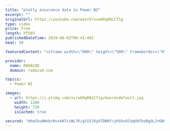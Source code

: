 ```yaml
---
title: "plotly insurance data in Power BI"
excerpt: ""
originalUrl: https://youtube.com/watch?v=wkRq6NiCf1g
type: video
price: Free
length: PT50S
publishedDateTime: 2019-08-02T00:41:48Z
heat: 50

featuredContent: "<iframe width=\"800\" height=\"500\" frameborder=\"0\" src=\"https://www.youtube.com/embed/wkRq6NiCf1g\" allow=\"accelerometer; autoplay; encrypted-media; gyroscope; picture-in-picture\" allowfullscreen></iframe>"

provider:
  name: RADACAD
  domain: radacad.com

topics:
  - Power BI

images:
  - url: https://i.ytimg.com/vi/wkRq6NiCf1g/maxresdefault.jpg
    width: 1280
    height: 720
    isCached: true

secured: "mheSkuHWnbrHu+kH7ziWL7K/glG5lKy87DNRf/yh5hvOlUqU8fkoBgOLJ+6BVKHSrNtAQSsEX2Bcgk3DZ3vA1pV++nEI2720Jzv1RRYDQO4Gvx6IVmnYm4T6eApxPEQxdTHkcFj0RG5xepgKkkcqughwG5cnnYBCikChfPIP9GkkTBQsyxD5A/K5IUWQo8+g0PK8aYWmAlrS13b+uAe1ctuun9EppNAQ8S/5c9YDfvxzGEWLAn7Lhzz7t4v6nsGgmA2St0UI/AdfgDnB5/kuJZjUnDxw5BsVtcibx9+YSALsAbv2Ih0j5DaUe7ZKARuuSGdvdoD9BANKs1jxPmLkoF377OlAgYUMye7hCIQncnEryJfiMhhKLCtyKK74NsY56PL6D4/UP9iyzGDx+vRSbDNUFdaiRuMHCcE/+ZTwd90=;id7Frl9gFrurL4i50mvoEg=="
---
```


